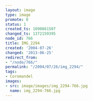 ```yaml
---
layout: image
type: image
promote: 0
status: 1
created_ts: 1090861507
changed_ts: 1372159395
node_id: 766
title: IMG_2294
created: '2004-07-26'
changed: '2013-06-25'
redirect_from:
- "/node/766/"
permalink: "/2004/07/26/img_2294/"
tags:
- Coromandel
images:
- src: image/images/img_2294-766.jpg
  name: img_2294-766.jpg
---
```



